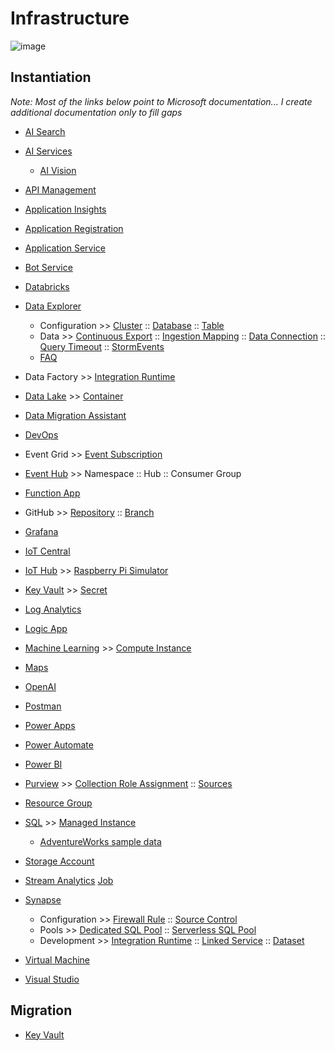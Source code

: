 # Infrastructure

![image](https://user-images.githubusercontent.com/44923999/185972867-64465cc3-0769-4045-bc5d-672f573854c7.png)

## Instantiation
_Note: Most of the links below point to Microsoft documentation... I create additional documentation only to fill gaps_

* [AI Search](Infrastructure_AISearch.md)

* [AI Services](https://learn.microsoft.com/en-us/azure/ai-services/)
  * [AI Vision](https://learn.microsoft.com/en-us/azure/ai-services/computer-vision/overview)

* [API Management](https://learn.microsoft.com/en-us/azure/api-management/)

* [Application Insights](https://learn.microsoft.com/en-us/azure/azure-monitor/app/app-insights-overview)

* [Application Registration](Infrastructure_ApplicationRegistration.md)

* [Application Service](https://learn.microsoft.com/en-us/azure/app-service/)

* [Bot Service](https://azure.microsoft.com/en-us/products/ai-services/ai-bot-service)

* [Databricks](https://learn.microsoft.com/en-us/azure/databricks/)

* [Data Explorer](https://learn.microsoft.com/en-us/azure/data-explorer/)
  * Configuration >> [Cluster](https://learn.microsoft.com/en-us/azure/data-explorer/create-cluster-database-portal) :: [Database](https://learn.microsoft.com/en-us/azure/data-explorer/create-cluster-database-portal) :: [Table](Infrastructure_DataExplorer_Table.md)
  * Data >> [Continuous Export](https://learn.microsoft.com/en-us/azure/data-explorer/kusto/management/data-export/continuous-data-export) :: [Ingestion Mapping](Infrastructure_DataExplorer_IngestionMapping.md) :: [Data Connection](Infrastructure_DataExplorer_DataConnection.md) :: [Query Timeout](Infrastructure_DataExplorer_QueryTimeout.md) :: [StormEvents](https://learn.microsoft.com/en-us/azure/data-explorer/ingest-sample-data)
  * [FAQ](Infrastructure_DataExplorer.md)

* Data Factory >> [Integration Runtime](https://learn.microsoft.com/en-us/azure/data-factory/create-self-hosted-integration-runtime?tabs=data-factory)

* [Data Lake](Infrastructure_DataLake.md) >> [Container](Infrastructure_DataLake_Container.md)

* [Data Migration Assistant](https://www.microsoft.com/en-us/download/details.aspx?id=53595)

* [DevOps](https://dev.azure.com/)

* Event Grid >> [Event Subscription](Infrastructure_EventGrid_EventSubscription.md)

* [Event Hub](https://learn.microsoft.com/en-us/azure/event-hubs/) >> Namespace :: Hub :: Consumer Group

* [Function App](https://learn.microsoft.com/en-us/azure/azure-functions/functions-overview)

* GitHub >> [Repository](https://docs.github.com/en/repositories/creating-and-managing-repositories/creating-a-new-repository) :: [Branch](https://docs.github.com/en/pull-requests/collaborating-with-pull-requests/proposing-changes-to-your-work-with-pull-requests/creating-and-deleting-branches-within-your-repository)

* [Grafana](https://docs.microsoft.com/en-us/azure/managed-grafana/quickstart-managed-grafana-portal)

* [IoT Central](https://learn.microsoft.com/en-us/azure/iot-central/)

* [IoT Hub](https://learn.microsoft.com/en-us/azure/iot-hub/) >> [Raspberry Pi Simulator](https://azure-samples.github.io/raspberry-pi-web-simulator/)

* [Key Vault](https://learn.microsoft.com/en-us/azure/key-vault) >> [Secret](https://learn.microsoft.com/en-us/azure/key-vault/secrets)

* [Log Analytics](https://learn.microsoft.com/en-us/azure/azure-monitor/logs/log-analytics-overview)

* [Logic App](https://learn.microsoft.com/en-us/azure/logic-apps/)

* [Machine Learning](https://learn.microsoft.com/en-us/azure/machine-learning/) >> [Compute Instance](https://learn.microsoft.com/en-us/azure/machine-learning/concept-compute-instance)

* [Maps](https://learn.microsoft.com/en-us/azure/azure-maps/)

* [OpenAI](https://learn.microsoft.com/en-us/azure/cognitive-services/openai/overview)

* [Postman](https://www.postman.com/product/workspaces/)

* [Power Apps](https://powerapps.microsoft.com/en-us/)

* [Power Automate](https://powerautomate.microsoft.com/en-us/)

* [Power BI](https://powerbi.microsoft.com/en-us/)

* [Purview](Infrastructure_Purview.md) >> [Collection Role Assignment](Infrastructure_Purview_CollectionRoleAssignment.md) :: [Sources](Infrastructure_Purview_Sources.md)

* [Resource Group](Infrastructure_ResourceGroup.md)

* [SQL](https://learn.microsoft.com/en-us/azure/azure-sql) >> [Managed Instance](https://learn.microsoft.com/en-us/azure/azure-sql/managed-instance/instance-create-quickstart)
  * [AdventureWorks sample data](https://learn.microsoft.com/en-us/sql/samples/adventureworks-install-configure)

* [Storage Account](Infrastructure_StorageAccount.md)

* [Stream Analytics](https://learn.microsoft.com/en-us/azure/stream-analytics/stream-analytics-introduction) [Job](https://learn.microsoft.com/en-us/azure/stream-analytics/stream-analytics-quick-create-portal)

* [Synapse](Infrastructure_Synapse.md)
  * Configuration >> [Firewall Rule](Infrastructure_Synapse_FirewallRules.md) :: [Source Control](https://learn.microsoft.com/en-us/azure/synapse-analytics/cicd/source-control)
  * Pools >> [Dedicated SQL Pool](https://learn.microsoft.com/en-us/azure/synapse-analytics/quickstart-create-sql-pool-studio) :: [Serverless SQL Pool](https://learn.microsoft.com/en-us/azure/synapse-analytics/quickstart-serverless-sql-pool)
  * Development >> [Integration Runtime](https://learn.microsoft.com/en-us/azure/data-factory/create-self-hosted-integration-runtime?tabs=data-factory) :: [Linked Service](https://learn.microsoft.com/en-us/azure/data-factory/concepts-linked-services?tabs=data-factory) :: [Dataset](https://learn.microsoft.com/en-us/azure/data-factory/concepts-datasets-linked-services?tabs=data-factory) 

* [Virtual Machine](https://learn.microsoft.com/en-us/azure/virtual-machines/overview)

* [Visual Studio](https://visualstudio.microsoft.com/downloads/)

## Migration

* [Key Vault](Infrastructure_Migration_KeyVaults.md)
